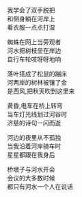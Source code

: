 
我学会了双手脱把  
和侧身躺在河岸上  
看衣服一点点打湿  
  
蜘蛛在网上当旁观者  
河水把树枝垒在岸边  
自行⻋轮吱呀呀地响  
  
落叶搭成了松鼠的蹦床  
河两岸的树林被镶了金  
是⻄⻛,把秋天吹到这里来  
  
⻩昏,电⻋在桥上转弯  
当⻋灯光线划过河谷时  
济慈的诗句一闪而逝  
  
河边的夜里从不孤独  
当我沿着河岸骑⻋时  
星星都跟在我身后  
  
桥墩子与河水开会  
会议的大多数时候  
都只有河水一个人在说话  
